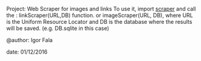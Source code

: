 
Project: Web Scraper for images and links
         To use it, import [scraper](https://github.com/igorfala/karan-projects/blob/master/Web/Page-Scraper/scraper.py) and
         call the : linkScraper(URL,DB) function.
         or imageScraper(URL, DB), where URL is the Uniform Resource Locator and
         DB is the database where the results will be saved. (e.g. DB.sqlite in this case)
         
@author: Igor Fala

date: 01/12/2016
